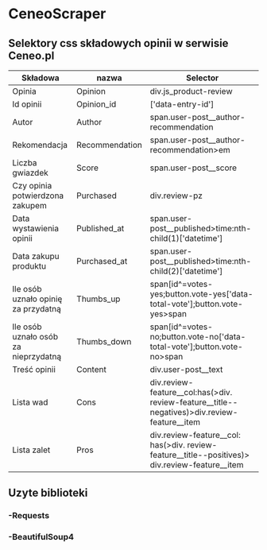 # CeneoScraper
## Selektory css składowych opinii w serwisie Ceneo.pl
| Składowa | nazwa | Selector |
| --- | --- | --- |
| Opinia| Opinion | div.js\_product-review |
| Id opinii | Opinion\_id | ['data-entry-id'] |
| Autor | Author | span.user-post\_\_author-recommendation |
| Rekomendacja | Recommendation | span.user-post\_\_author-recommendation\>em |
| Liczba gwiazdek | Score | span.user-post\_\_score |
| Czy opinia potwierdzona zakupem | Purchased | div.review-pz |
| Data wystawienia opinii | Published\_at | span.user-post\_\_published\>time:nth-child(1)['datetime'] |
| Data zakupu produktu | Purchased\_at | span.user-post\_\_published\>time:nth-child(2)['datetime'] |
| Ile osób uznało opinię za przydatną | Thumbs\_up | span[id^=votes-yes;button.vote-yes['data-total-vote'];button.vote-yes\>span|
| Ile osób uznało osób za nieprzydatną | Thumbs\_down | span[id^=votes-no;button.vote-no['data-total-vote'];button.vote-no\>span|
| Treść opinii | Content | div.user-post\_\_text |
| Lista wad | Cons | div.review-feature\_\_col:has(\>div. review-feature\_\_title--negatives)\>div.review-feature\_\_item |
| Lista zalet | Pros | div.review-feature\_\_col: has(\>div. review-feature\_\_title--positives)\> div.review-feature\_\_item |
## Uzyte biblioteki
### -Requests
### -BeautifulSoup4
